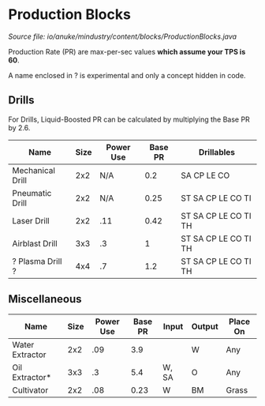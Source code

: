 # Production Blocks

*Source file: io/anuke/mindustry/content/blocks/ProductionBlocks.java*

Production Rate (PR) are max-per-sec values **which assume your TPS is 60**.

A name enclosed in ? is experimental and only a concept hidden in code.

## Drills

For Drills, Liquid-Boosted PR can be calculated by multiplying the Base PR by 2.6.

| Name                  | Size | Power Use | Base PR | Drillables
|-----------------------|------|-----------|---------|-----------
| Mechanical Drill      | 2x2  | N/A       | 0.2     | SA CP LE CO
| Pneumatic Drill       | 2x2  | N/A       | 0.25    | ST SA CP LE CO TI 
| Laser Drill           | 2x2  | .11       | 0.42    | ST SA CP LE CO TI TH
| Airblast Drill        | 3x3  | .3        | 1       | ST SA CP LE CO TI TH
| ? Plasma Drill ?      | 4x4  | .7        | 1.2     | ST SA CP LE CO TI TH

## Miscellaneous

| Name                  | Size | Power Use | Base PR | Input | Output | Place On
|-----------------------|------|-----------|---------|-------|--------|---------
| Water Extractor&nbsp; | 2x2  | .09       | 3.9     |       | W      | Any
| Oil Extractor*        | 3x3  | .3        | 5.4     | W, SA | O      | Any
| Cultivator            | 2x2  | .08       | 0.23    | W     | BM     | Grass